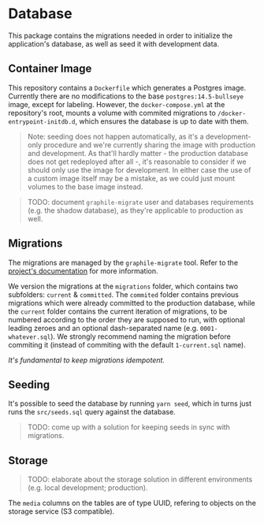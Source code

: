# Database

This package contains the migrations needed in order to initialize the application's database, as well as seed it with development data.

## Container Image

This repository contains a `Dockerfile` which generates a Postgres image. Currently there are no modifications to the base `postgres:14.5-bullseye` image, except for labeling. However, the `docker-compose.yml` at the repository's root, mounts a volume with commited migrations to `/docker-entrypoint-initdb.d`, which ensures the database is up to date with them.

> Note: seeding does not happen automatically, as it's a development-only procedure and we're currently sharing the image with production and development. As that'll hardly matter - the production database does not get redeployed after all -, it's reasonable to consider if we should only use the image for development. In either case the use of a custom image itself may be a mistake, as we could just mount volumes to the base image instead.

> TODO: document `graphile-migrate` user and databases requirements (e.g. the shadow database), as they're applicable to production as well.

## Migrations

The migrations are managed by the `graphile-migrate` tool. Refer to the [project's documentation](https://github.com/graphile/migrate) for more information.

We version the migrations at the `migrations` folder, which contains two subfolders: `current` & `committed`. The `commited` folder contains previous migrations which were already committed to the production database, while the `current` folder contains the current iteration of migrations, to be numbered according to the order they are supposed to run, with optional leading zeroes and an optional dash-separated name (e.g. `0001-whatever.sql`). We strongly recommend naming the migration before commiting it (instead of commiting with the default `1-current.sql` name).

*It's fundamental to keep migrations idempotent.*

## Seeding

It's possible to seed the database by running `yarn seed`, which in turns just runs the `src/seeds.sql` query against the database.

> TODO: come up with a solution for keeping seeds in sync with migrations.

## Storage

> TODO: elaborate about the storage solution in different environments (e.g. local development; production).

The `media` columns on the tables are of type UUID, refering to objects on the storage service (S3 compatible).
